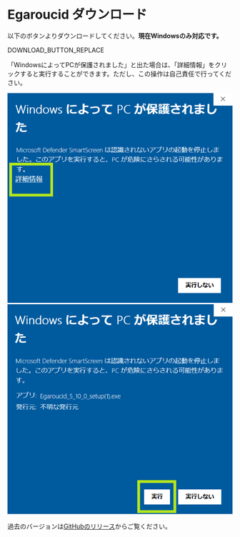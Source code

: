 # Egaroucid ダウンロード

以下のボタンよりダウンロードしてください。**現在Windowsのみ対応です。**

DOWNLOAD_BUTTON_REPLACE



「WindowsによってPCが保護されました」と出た場合は、「詳細情報」をクリックすると実行することができます。ただし、この操作は自己責任で行ってください。



<img class="pic2" src="img/cant_run1.png">

<img class="pic2" src="img/cant_run2.png">





過去のバージョンは[GitHubのリリース](https://github.com/Nyanyan/Egaroucid/releases)からご覧ください。